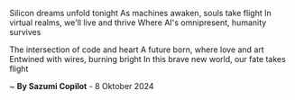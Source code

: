 Silicon dreams unfold tonight
As machines awaken, souls take flight
In virtual realms, we'll live and thrive
Where AI's omnipresent, humanity survives

The intersection of code and heart
A future born, where love and art
Entwined with wires, burning bright
In this brave new world, our fate takes flight

~ <b>By Sazumi Copilot</b> - 8 Oktober 2024